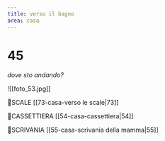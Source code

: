 ```yaml
---
title: verso il bagno
area: casa
---
```

# 45
_dove sto andando?_

![[foto_53.jpg]]

👣SCALE [[73-casa-verso le scale|73]]

👀CASSETTIERA [[54-casa-cassettiera|54]]

👀SCRIVANIA [[55-casa-scrivania della mamma|55]]

